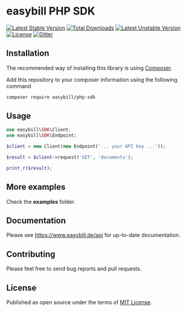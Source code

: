 easybill PHP SDK
================

[![Latest Stable Version](https://poser.pugx.org/easybill/php-sdk/v/stable.png)](https://packagist.org/packages/easybill/php-sdk) [![Total Downloads](https://poser.pugx.org/easybill/php-sdk/downloads.png)](https://packagist.org/packages/easybill/php-sdk) [![Latest Unstable Version](https://poser.pugx.org/easybill/php-sdk/v/unstable.png)](https://packagist.org/packages/easybill/php-sdk) [![License](https://poser.pugx.org/easybill/php-sdk/license.png)](https://packagist.org/packages/easybill/php-sdk) [![Gitter](https://badges.gitter.im/Join%20Chat.svg)](https://gitter.im/easybill/php-sdk)

## Installation
The recommended way of installing this library is using [Composer](http://getcomposer.org/). 

Add this repository to your composer information using the following command

```bash
composer require easybill/php-sdk
```

## Usage

```php
use easybill\SDK\Client;
use easybill\SDK\Endpoint;

$client = new Client(new Endpoint('... your API key ...'));

$result = $client->request('GET', 'documents');

print_r($result);
```

## More examples

Check the **examples** folder.

## Documentation

Please see https://www.easybill.de/api for up-to-date documentation.

## Contributing

Please feel free to send bug reports and pull requests.

## License

Published as open source under the terms of [MIT License](http://opensource.org/licenses/MIT).
